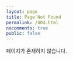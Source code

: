 ```yaml
---
layout: page
title: Page Not Found
permalink: /404.html
nocomments: true
public: false
---
```


페이지가 존재하지 않습니다.
